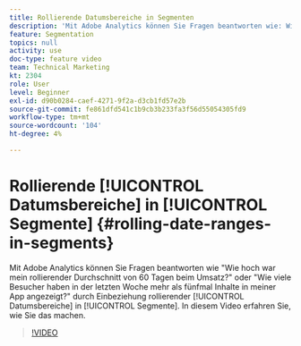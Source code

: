 ```yaml
---
title: Rollierende Datumsbereiche in Segmenten
description: 'Mit Adobe Analytics können Sie Fragen beantworten wie: Wie hoch war mein rollierender Durchschnitt von 60 Tagen beim Umsatz? oder - Wie viele Besucher haben in der letzten Woche mehr als fünfmal Inhalte in meiner App angezeigt? durch Einbeziehung rollierender Datumsbereiche in Segmente. In diesem Video erfahren Sie, wie Sie das machen.'
feature: Segmentation
topics: null
activity: use
doc-type: feature video
team: Technical Marketing
kt: 2304
role: User
level: Beginner
exl-id: d90b0284-caef-4271-9f2a-d3cb1fd57e2b
source-git-commit: fe861dfd541c1b9cb3b233fa3f56d55054305fd9
workflow-type: tm+mt
source-wordcount: '104'
ht-degree: 4%

---
```


# Rollierende [!UICONTROL Datumsbereiche] in [!UICONTROL Segmente] {#rolling-date-ranges-in-segments}

Mit Adobe Analytics können Sie Fragen beantworten wie &quot;Wie hoch war mein rollierender Durchschnitt von 60 Tagen beim Umsatz?&quot; oder &quot;Wie viele Besucher haben in der letzten Woche mehr als fünfmal Inhalte in meiner App angezeigt?&quot; durch Einbeziehung rollierender [!UICONTROL Datumsbereiche] in [!UICONTROL Segmente]. In diesem Video erfahren Sie, wie Sie das machen.

>[!VIDEO](https://video.tv.adobe.com/v/25403/?quality=12)

